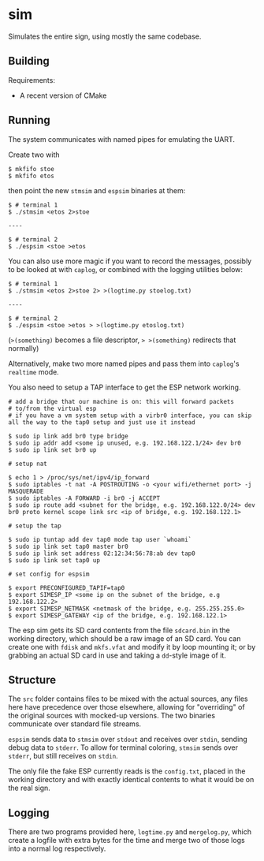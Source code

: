 # sim

Simulates the entire sign, using mostly the same codebase.

## Building

Requirements:

- A recent version of CMake

## Running

The system communicates with named pipes for emulating the UART.

Create two with

```
$ mkfifo stoe
$ mkfifo etos
```

then point the new `stmsim` and `espsim` binaries at them:

```
$ # terminal 1
$ ./stmsim <etos 2>stoe

----

$ # terminal 2
$ ./espsim <stoe >etos
```

You can also use more magic if you want to record the messages, possibly to be looked at with `caplog`, or combined with the logging utilities below:

```
$ # terminal 1
$ ./stmsim <etos 2>stoe 2> >(logtime.py stoelog.txt)

----

$ # terminal 2
$ ./espsim <stoe >etos > >(logtime.py etoslog.txt)
```

(`>(something)` becomes a file descriptor, `> >(something)` redirects that normally)

Alternatively, make two more named pipes and pass them into `caplog`'s `realtime` mode.

You also need to setup a TAP interface to get the ESP network working.

```
# add a bridge that our machine is on: this will forward packets
# to/from the virtual esp
# if you have a vm system setup with a virbr0 interface, you can skip all the way to the tap0 setup and just use it instead

$ sudo ip link add br0 type bridge
$ sudo ip addr add <some ip unused, e.g. 192.168.122.1/24> dev br0
$ sudo ip link set br0 up

# setup nat

$ echo 1 > /proc/sys/net/ipv4/ip_forward
$ sudo iptables -t nat -A POSTROUTING -o <your wifi/ethernet port> -j MASQUERADE
$ sudo iptables -A FORWARD -i br0 -j ACCEPT
$ sudo ip route add <subnet for the bridge, e.g. 192.168.122.0/24> dev br0 proto kernel scope link src <ip of bridge, e.g. 192.168.122.1>

# setup the tap

$ sudo ip tuntap add dev tap0 mode tap user `whoami`
$ sudo ip link set tap0 master br0
$ sudo ip link set address 02:12:34:56:78:ab dev tap0
$ sudo ip link set tap0 up

# set config for espsim

$ export PRECONFIGURED_TAPIF=tap0
$ export SIMESP_IP <some ip on the subnet of the bridge, e.g 192.168.122.2>
$ export SIMESP_NETMASK <netmask of the bridge, e.g. 255.255.255.0>
$ export SIMESP_GATEWAY <ip of the bridge, e.g. 192.168.122.1>
```

The esp sim gets its SD card contents from the file `sdcard.bin` in the working directory, which should be a raw image of an SD card. You can create one with `fdisk` and `mkfs.vfat` and modify it
by loop mounting it; or by grabbing an actual SD card in use and taking a `dd`-style image of it.

## Structure

The `src` folder contains files to be mixed with the actual sources, any files here have precedence over those elsewhere, allowing for "overriding" of the original sources with mocked-up versions.
The two binaries communicate over standard file streams.

`espsim` sends data to `stmsim` over `stdout` and receives over `stdin`, sending debug data to `stderr`. To allow for terminal coloring, `stmsim` sends over `stderr`, but still receives on `stdin`.

The only file the fake ESP currently reads is the `config.txt`, placed in the working directory and with exactly identical contents to what it would be on the real sign.

## Logging

There are two programs provided here, `logtime.py` and `mergelog.py`, which create a logfile with extra bytes for the time and merge two of those logs into a normal log respectively.
